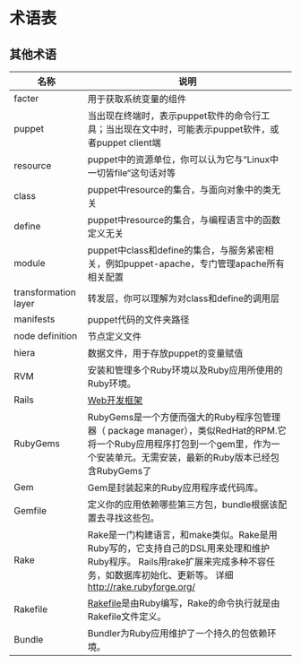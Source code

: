 # 术语表



## 其他术语

| 名称 | 说明 |
| -- | -- |
| facter | 用于获取系统变量的组件 |
| puppet | 当出现在终端时，表示puppet软件的命令行工具；当出现在文中时，可能表示puppet软件，或者puppet client端 |
| resource | puppet中的资源单位，你可以认为它与“Linux中一切皆file“这句话对等 |
| class | puppet中resource的集合，与面向对象中的类无关 |
| define | puppet中resource的集合，与编程语言中的函数定义无关  |
| module | puppet中class和define的集合，与服务紧密相关，例如puppet-apache，专门管理apache所有相关配置 |
| transformation layer | 转发层，你可以理解为对class和define的调用层 |
| manifests | puppet代码的文件夹路径 |
| node definition | 节点定义文件 |
| hiera   |  数据文件，用于存放puppet的变量赋值  |
|RVM | 安装和管理多个Ruby环境以及Ruby应用所使用的Ruby环境。|
|Rails |[Web开发框架](http://zh.wikipedia.org/wiki/Ruby_on_Rails)  |
|RubyGems| RubyGems是一个方便而强大的Ruby程序包管理器（ package manager），类似RedHat的RPM.它将一个Ruby应用程序打包到一个gem里，作为一个安装单元。无需安装，最新的Ruby版本已经包含RubyGems了|
| Gem |Gem是封装起来的Ruby应用程序或代码库。|
|Gemfile|定义你的应用依赖哪些第三方包，bundle根据该配置去寻找这些包。|
|Rake|Rake是一门构建语言，和make类似。Rake是用Ruby写的，它支持自己的DSL用来处理和维护Ruby程序。 Rails用rake扩展来完成多种不容任务，如数据库初始化、更新等。 详细 http://rake.rubyforge.org/ |
|Rakefile|[Rakefile](http://rake.rubyforge.org/files/doc/rakefile_rdoc.html)是由Ruby编写，Rake的命令执行就是由Rakefile文件定义。|
|Bundle| Bundler为Ruby应用维护了一个持久的包依赖环境。|

